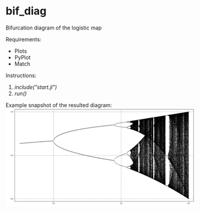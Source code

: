 # bif_diag
Bifurcation diagram of the logistic map

Requirements:
* Plots
* PyPlot
* Match

Instructions:
1. *include("start.jl")*
2. *run()*

Example snapshot of the resulted diagram:
![Example](img/example_1.png)
